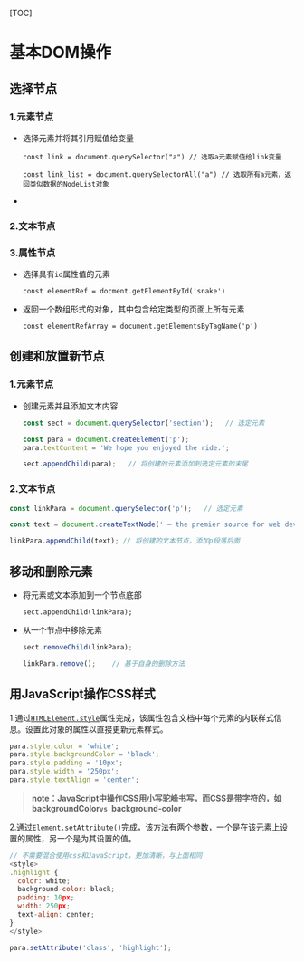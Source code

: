 

[TOC]

# 基本DOM操作

## 选择节点

### 1.元素节点

* 选择元素并将其引用赋值给变量

  `const link = document.querySelector("a")	// 选取a元素赋值给link变量`

  `const link_list = document.querySelectorAll("a")	// 选取所有a元素，返回类似数据的NodeList对象`

* 

### 2.文本节点

### 3.属性节点

* 选择具有`id`属性值的元素

  `const elementRef = docment.getElementById('snake')`

* 返回一个数组形式的对象，其中包含给定类型的页面上所有元素

  `const elementRefArray = document.getElementsByTagName('p')`

## 创建和放置新节点

### 1.元素节点

* 创建元素并且添加文本内容

  ```javascript
  const sect = document.querySelector('section');	// 选定元素
  
  const para = document.createElement('p');
  para.textContent = 'We hope you enjoyed the ride.';
  
  sect.appendChild(para);	// 将创建的元素添加到选定元素的末尾
  ```

### 2.文本节点

```javascript
const linkPara = document.querySelector('p');	// 选定元素

const text = document.createTextNode(' — the premier source for web development knowledge.');

linkPara.appendChild(text);	// 将创建的文本节点，添加p段落后面
```

## 移动和删除元素

* 将元素或文本添加到一个节点底部

  ```
  sect.appendChild(linkPara);
  ```

* 从一个节点中移除元素

  ```javascript
  sect.removeChild(linkPara);
  ```

  ```javascript
  linkPara.remove();	// 基于自身的删除方法
  ```

## 用JavaScript操作CSS样式

1.通过[`HTMLElement.style`](https://developer.mozilla.org/en-US/docs/Web/API/ElementCSSInlineStyle/style)属性完成，该属性包含文档中每个元素的内联样式信息。设置此对象的属性以直接更新元素样式。

```javascript
para.style.color = 'white';
para.style.backgroundColor = 'black';
para.style.padding = '10px';
para.style.width = '250px';
para.style.textAlign = 'center';
```

> **note：JavaScript中操作CSS用小写驼峰书写，而CSS是带字符的，如backgroundColor`vs `background-color**

2.通过[`Element.setAttribute()`](https://developer.mozilla.org/en-US/docs/Web/API/Element/setAttribute)完成，该方法有两个参数，一个是在该元素上设置的属性，另一个是为其设置的值。

```javascript
// 不需要混合使用css和JavaScript，更加清晰，与上面相同
<style>
.highlight {
  color: white;
  background-color: black;
  padding: 10px;
  width: 250px;
  text-align: center;
}
</style>

para.setAttribute('class', 'highlight');
```